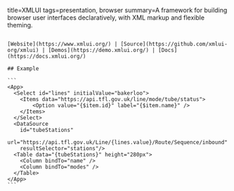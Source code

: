 title=XMLUI
tags=presentation, browser
summary=A framework for building browser user interfaces declaratively, with XML markup and flexible theming.
~~~~~~

[Website](https://www.xmlui.org/) | [Source](https://github.com/xmlui-org/xmlui) | [Demos](https://demo.xmlui.org/) | [Docs](https://docs.xmlui.org/)

## Example

```
<App>
  <Select id="lines" initialValue="bakerloo">
    <Items data="https://api.tfl.gov.uk/line/mode/tube/status">
        <Option value="{$item.id}" label="{$item.name}" />
    </Items>
  </Select>
  <DataSource
    id="tubeStations"
    url="https://api.tfl.gov.uk/Line/{lines.value}/Route/Sequence/inbound"
    resultSelector="stations"/>
  <Table data="{tubeStations}" height="280px">
    <Column bindTo="name" />
    <Column bindTo="modes" />
  </Table>
</App>
```


